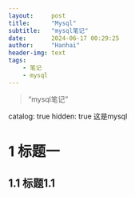 ```yaml
---
layout:     post
title:      "Mysql"
subtitle:   "mysql笔记"
date:       2024-06-17 00:29:25
author:     "Hanhai"
header-img: text
tags:
    - 笔记
    - mysql
---
```


> “mysql笔记”

catalog: true
hidden: true
这是mysql
# 1 标题一
## 1.1 标题1.1



